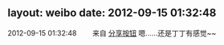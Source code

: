 layout: weibo
date: 2012-09-15 01:32:48
---
2012-09-15 01:32:48  &nbsp;&nbsp;&nbsp;&nbsp;&nbsp;&nbsp; 来自 <a href="http://app.weibo.com/t/feed/cUcI1A" rel="nofollow">分享按钮</a>
嗯……还是丁丁有感觉~~ ​​​
